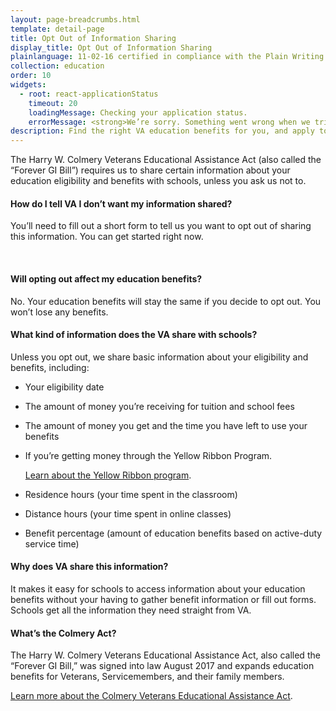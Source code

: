 ```yaml
---
layout: page-breadcrumbs.html
template: detail-page
title: Opt Out of Information Sharing
display_title: Opt Out of Information Sharing
plainlanguage: 11-02-16 certified in compliance with the Plain Writing Act
collection: education
order: 10
widgets:
  - root: react-applicationStatus
    timeout: 20
    loadingMessage: Checking your application status.
    errorMessage: <strong>We’re sorry. Something went wrong when we tried to load your saved application.</strong><br/>Please try refreshing your browser in a few minutes.
description: Find the right VA education benefits for you, and apply to start getting help paying tuition. We can also help you find the right school or training program.
---
```

The Harry W. Colmery Veterans Educational Assistance Act (also called the “Forever GI Bill”) requires us to share certain information about your education eligibility and benefits with schools, unless you ask us not to.

#### How do I tell VA I don’t want my information shared?
You’ll need to fill out a short form to tell us you want to opt out of sharing this information. You can get started right now.

<div markdown="0">

<div id="react-applicationStatus" class="static-page-widget"></div>
<br></div>

<div markdown="1">

#### Will opting out affect my education benefits?
No. Your education benefits will stay the same if you decide to opt out. You won’t lose any benefits.


#### What kind of information does the VA share with schools?
Unless you opt out, we share basic information about your eligibility and benefits, including:
- Your eligibility date
- The amount of money you’re receiving for tuition and school fees
- The amount of money you get and the time you have left to use your benefits
- If you’re getting money through the Yellow Ribbon Program.

  [Learn about the Yellow Ribbon program](/education/gi-bill/yellow-ribbon/).

- Residence hours (your time spent in the classroom)
- Distance hours (your time spent in online classes)
- Benefit percentage (amount of education benefits based on active-duty service time)

#### Why does VA share this information?

It makes it easy for schools to access information about your education benefits without your having to gather benefit information or fill out forms. Schools get all the information they need straight from VA.

#### What’s the Colmery Act?

The Harry W. Colmery Veterans Educational Assistance Act, also called the “Forever GI Bill,” was signed into law August 2017 and expands education benefits for Veterans, Servicemembers, and their family members.

[Learn more about the Colmery Veterans Educational Assistance Act](https://www.benefits.va.gov/GIBILL/ForeverGIBill.asp).

<br></div>
